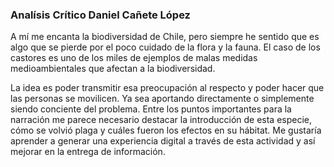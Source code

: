 ### Analísis Crítico Daniel Cañete López ###

A mí me encanta la biodiversidad de Chile, pero siempre he sentido que es algo que se pierde por el poco cuidado de la flora y la fauna. El caso de los castores es uno de los miles de ejemplos de malas medidas medioambientales que afectan a la biodiversidad.

La idea es poder transmitir esa preocupación al respecto y poder hacer que las personas se movilicen. Ya sea aportando directamente o simplemente siendo conciente del problema. 
Entre los puntos importantes para la narración me parece necesario destacar la introducción de esta especie, cómo se volvió plaga y cuáles fueron los efectos en su hábitat.
Me gustaría aprender a generar una experiencia digital a través de esta actividad y así mejorar en la entrega de información.